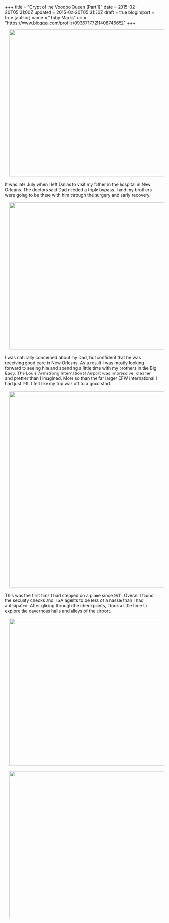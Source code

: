 +++
title = "Crypt of the Voodoo Queen (Part 1)"
date = 2015-02-20T05:31:00Z
updated = 2015-02-20T05:31:20Z
draft = true
blogimport = true 
[author]
	name = "Toby Marks"
	uri = "https://www.blogger.com/profile/09367177211408746652"
+++

<div class="separator" style="clear: both; text-align: center;"><a href="http://1.bp.blogspot.com/-LUSXXKeO2Ug/VObCSleapdI/AAAAAAAABtQ/65RMw0pYrmo/s2048/plane75.jpg" imageanchor="1" style="margin-left: 1em; margin-right: 1em;"><img border="0" src="http://1.bp.blogspot.com/-LUSXXKeO2Ug/VObCSleapdI/AAAAAAAABtQ/65RMw0pYrmo/s2048/plane75.jpg" height="480" width="640" /></a></div><br /><span style="font-family: inherit;">It was late July when I left Dallas to visit my father in the&nbsp;</span>hospital<span style="font-family: inherit;">&nbsp;in New Orleans. The doctors said Dad needed a triple&nbsp;</span>bypass. I and my brothers were going to be there with him through the surgery and early recovery. <br /><br /><div class="separator" style="clear: both; text-align: center;"><a href="http://4.bp.blogspot.com/-Cz49ZiTOsBw/VObEnlTdNiI/AAAAAAAABtc/4IcJ4jBl6uw/s2048/concessions.jpg" imageanchor="1" style="margin-left: 1em; margin-right: 1em;"><img border="0" src="http://4.bp.blogspot.com/-Cz49ZiTOsBw/VObEnlTdNiI/AAAAAAAABtc/4IcJ4jBl6uw/s2048/concessions.jpg" height="480" width="640" /></a></div><br />I was naturally concerned about my Dad, but confident that he was receiving good care in New Orleans. As a result I was mostly looking forward to seeing him and spending a little time with my brothers in the Big Easy. The Louis Armstrong International Airport was impressive, cleaner and prettier than I imagined. More so than the far larger DFW International I had just left. I felt like my trip was off to a good start.<br /><br /><div class="separator" style="clear: both; text-align: center;"><a href="http://3.bp.blogspot.com/-T6PO8x5CzA0/VObGUjrwqiI/AAAAAAAABto/KW_lQdUOGb0/s2048/hall.jpg" imageanchor="1" style="margin-left: 1em; margin-right: 1em;"><img border="0" src="http://3.bp.blogspot.com/-T6PO8x5CzA0/VObGUjrwqiI/AAAAAAAABto/KW_lQdUOGb0/s2048/hall.jpg" height="640" width="544" /></a></div><br />This was the first time I had stepped on a plane since 9/11. Overall I found the security checks and TSA agents to be less of a hassle than I had anticipated. After gliding through the checkpoints, I took a little time to explore the cavernous halls and alleys of the airport.<br /><br /><div class="separator" style="clear: both; text-align: center;"><a href="http://1.bp.blogspot.com/-iXJlDdAfLcs/VObJA6-P0HI/AAAAAAAABt0/Vv-1urpY4Uk/s2048/mick.jpg" imageanchor="1" style="margin-left: 1em; margin-right: 1em;"><img border="0" src="http://1.bp.blogspot.com/-iXJlDdAfLcs/VObJA6-P0HI/AAAAAAAABt0/Vv-1urpY4Uk/s2048/mick.jpg" height="480" width="640" /></a></div><br /><div class="separator" style="clear: both; text-align: center;"><a href="http://4.bp.blogspot.com/-fwpfVp5ynX0/VObJA_zhBGI/AAAAAAAABt4/Z5edzDyjIYY/s2048/jackie.jpg" imageanchor="1" style="margin-left: 1em; margin-right: 1em;"><img border="0" src="http://4.bp.blogspot.com/-fwpfVp5ynX0/VObJA_zhBGI/AAAAAAAABt4/Z5edzDyjIYY/s2048/jackie.jpg" height="480" width="640" /></a></div><br />

